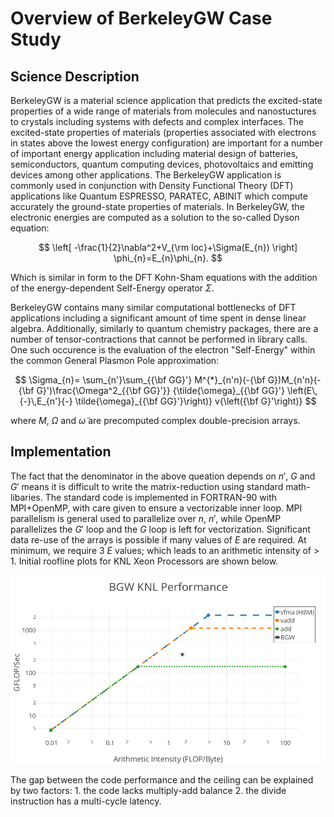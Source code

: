 # Overview of BerkeleyGW Case Study

## Science Description

BerkeleyGW is a material science application that predicts the excited-state properties of a wide range of materials from molecules and nanostuctures to 
crystals including systems with defects and complex interfaces. The excited-state properties of materials (properties associated with electrons in states 
above the lowest energy configuration) are important for a number of important energy application including material design of batteries, 
semiconductors, quantum computing devices, photovoltaics and emitting devices among other applications. The BerkeleyGW application is commonly used in 
conjunction with Density Functional Theory (DFT) applications like Quantum ESPRESSO, PARATEC, ABINIT which compute accurately the ground-state properties of 
materials. In BerkeleyGW, the electronic energies are computed as a solution to the so-called Dyson equation:

$$
\left[ -\frac{1}{2}\nabla^2+V_{\rm loc}+\Sigma(E_{n}) \right] \phi_{n}=E_{n}\phi_{n}.
$$

Which is similar in form to the DFT Kohn-Sham equations with the addition of the energy-dependent Self-Energy operator $\Sigma$.

BerkeleyGW contains many similar computational bottlenecks of DFT applications including a significant amount of time spent in dense linear algebra. 
Additionally, similarly to quantum chemistry packages, there are a number of tensor-contractions that cannot be performed in library calls. One such 
occurence is the evaluation of the electron "Self-Energy" within the common General Plasmon Pole approximation:

$$
\Sigma_{n}=
\sum_{n'}\sum_{{\bf GG}'}
M^{*}_{n'n}(-{\bf G})M_{n'n}(-{\bf G}')\frac{\Omega^2_{{\bf GG}'}}
{\tilde{\omega}_{{\bf GG}'}
\left(E\,{-}\,E_{n'}{-}
\tilde{\omega}_{{\bf GG}'}\right)}
v{\left({\bf G}'\right)}
$$

where $M$, $\Omega$ and $\tilde{\omega}$ are precomputed complex double-precision arrays. 

## Implementation

The fact that the denominator in the above queation depends on $n'$, $G$ and $G'$ means it is difficult to write the matrix-reduction using standard 
math-libaries. The standard code is implemented in FORTRAN-90 with MPI+OpenMP, with care given to ensure a vectorizable inner loop. MPI parallelism is 
general used to parallelize over $n$, $n'$, while OpenMP parallelizes the $G'$ loop and the $G$ loop is left for vectorization. Significant data re-use of 
the arrays is possible if many values of $E$ are required. At minimum, we require 3 $E$ values; which leads to an arithmetic intensity of > 1. Initial 
roofline plots for KNL Xeon Processors are shown below. 

<center><img src="gwroofline.png" width=600></center>

The gap between the code performance and the ceiling can be explained by two factors: 1. the code lacks multiply-add balance 2. the divide instruction has a 
multi-cycle latency. 
